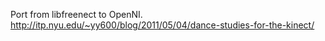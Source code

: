 Port from libfreenect to OpenNI.
http://itp.nyu.edu/~yy600/blog/2011/05/04/dance-studies-for-the-kinect/
